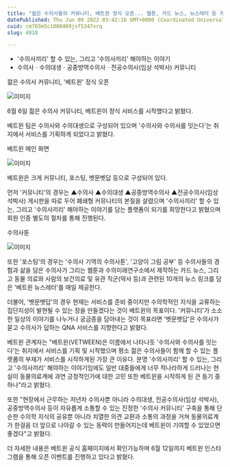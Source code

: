 ```yaml
---
title: "젊은 수의사들의 커뮤니티, 베트윈 정식 오픈... 웹툰, 카드 뉴스, 뉴스레터 등 게시"
datePublished: Thu Jun 09 2022 03:42:16 GMT+0000 (Coordinated Universal Time)
cuid: cm703m5c1000409jsf5347xrq
slug: 4018

---
```



- '수의사끼리' 할 수 있는, 그리고 '수의사끼리' 해야하는 이야기
- 수의사ㆍ수의대생ㆍ공중방역수의사ㆍ전공수의사(임상 석박사) 커뮤니티

젊은 수의사 커뮤니티, '베트윈' 정식 오픈

![이미지](https://cdn.hashnode.com/res/hashnode/image/upload/v1739255152322/cbf6c716-6bc9-4542-b0a0-c4ef1cd7c8bf.png)

6월 6일 젊은 수의사 커뮤니티, 베트윈이 정식 서비스를 시작했다고 밝혔다.

베트윈 팀은 수의사와 수의대생으로 구성되어 있으며 '수의사와 수의사를 잇는다'는 취지에서 서비스를 기획하게 되었다고 밝혔다.

베트윈 메인 화면

![이미지](https://cdn.hashnode.com/res/hashnode/image/upload/v1739255154445/c2c46e96-afe5-4cb8-80b1-1be9a98d2daa.png)

베트윈은 크게 커뮤니티, 포스팅, 벳문벳답 등으로 구성되어 있다.

먼저 '커뮤니티'의 경우는 ▲수의사 ▲수의대생 ▲공중방역수의사 ▲전공수의사(임상 석박사) 게시판을 따로 두어 폐쇄형 커뮤니티의 본질을 살렸으며 '수의사끼리' 할 수 있는, 그리고 '수의사끼리' 해야하는 이야기를 담는 플랫폼이 되기를 희망한다고 밝혔으며 회원 인증 별도의 절차를 통해 진행된다.

수의사툰

![이미지](https://cdn.hashnode.com/res/hashnode/image/upload/v1739255156847/3b85d4d5-9a04-4e8f-b12d-60e049cf9812.png)

또한 '포스팅'의 경우는 '수의사 기역의 수의사툰', '고양이 그림 공부' 등 수의사들의 경험과 삶을 담은 수의사가 그리는 웹툰과 수의미래연구소에서 제작하는 카드 뉴스, 그리고 동물 의료와 사람의 보건의료 및 유관 직군(약사 등)과 관련된 10개의 뉴스 링크를 담은 '베트윈 뉴스레터'를 매일 제공한다.

더불어, '벳문벳답'의 경우 현재는 서비스를 준비 중이지만 수의학적인 지식을 교류하는 집단지성이 발현될 수 있는 장을 만들겠다는 것이 베트윈의 목표이다. '커뮤니티'가 소소한 일상의 이야기를 나누거나 궁금증을 담아내는 것이 목표라면 '벳문벳답'은 수의사가 묻고 수의사가 답하는 QNA 서비스를 지향한다고 밝혔다.

베트윈 관계자는 "베트윈(VETWEEN)은 이름에서 나타나듯 '수의사와 수의사를 잇는다'는 취지에서 서비스를 기획 및 시작했으며 평소 젊은 수의사들이 함께 할 수 있는 플랫폼의 부재가 서비스를 시작하게된 가장 큰 이유다. 분명 '수의사끼리' 할 수 있는, 그리고 '수의사끼리' 해야하는 이야기임에도 일반 대중들에게 너무 적나라하게 드러나는 현실이 동물의료계에 과연 긍정적인가에 대한 고민 또한 베트윈을 시작하게 된 큰 동기 중 하나"라고 밝혔다.

또한 "현장에서 근무하는 저년차 수의사뿐 아니라 수의대생, 전공수의사(임상 석박사), 공중방역수의사 등이 자유롭게 소통할 수 있는 진정한 '수의사 커뮤니티' 구축을 통해 단순한 수의학 지식의 공유뿐 아니라 치열한 의견 교환과 소통의 과정을 거쳐 동물의료계가 한걸음 더 앞으로 나아갈 수 있는 동력이 만들어지는데 베트윈이 기여할 수 있었으면 좋겠다"고 밝혔다.

더 자세한 내용은 베트윈 공식 홈페이지에서 확인가능하며 6월 12일까지 베트윈 인스타그램을 통해 오픈 이벤트를 진행하고 있다고 밝혔다.